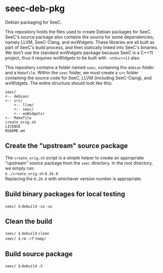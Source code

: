 # seec-deb-pkg
Debian packaging for SeeC.

This repository holds the files used to create Debian packages for SeeC.
SeeC's source package also contains the source for some dependencies, namely LLVM, SeeC-Clang, and wxWidgets.
These libraries are all built as part of SeeC's build process, and then statically linked into SeeC's binaries.
We don't use the standard wxWidgets package because SeeC is a C++11 project,
thus it requires wxWidgets to be built with `-std=c++11` also.

This repository contains a folder named `seec`, containing the `debian` folder and a `Makefile`.
Within the `seec` folder, we must create a `src` folder containing the source code for SeeC, LLVM (including SeeC-Clang), and wxWidgets.
The entire structure should look like this:

```
seec/
+-- debian/
+-- src/
    +-- llvm/
    +-- seec/
    +-- wxWidgets/
+-- Makefile
create_orig.sh
LICENSE
README.md
```


## Create the "upstream" source package

The `create_orig.sh` script is a simple helper to create an appropriate "upstream" source package from the `seec` directory.
In the root directory, we simply run:  
`$` `./create_orig.sh` `0.26.0`  
Replacing the `0.26.0` with whichever version number is appropriate.


## Build binary packages for local testing

`seec/ $` `debuild` `-us` `-uc`  


## Clean the build

`seec/ $` `debuild` `clean`  
`seec/ $` `rm` `-rf` `temp/`  


## Build source package

`seec/ $` `debuild` `-S`  

